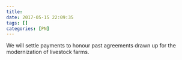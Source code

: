 ```yaml
---
title:
date: 2017-05-15 22:09:35
tags: []
categories: [PN]
---
```


We will settle payments to honour past agreements drawn up for the modernization of livestock farms.